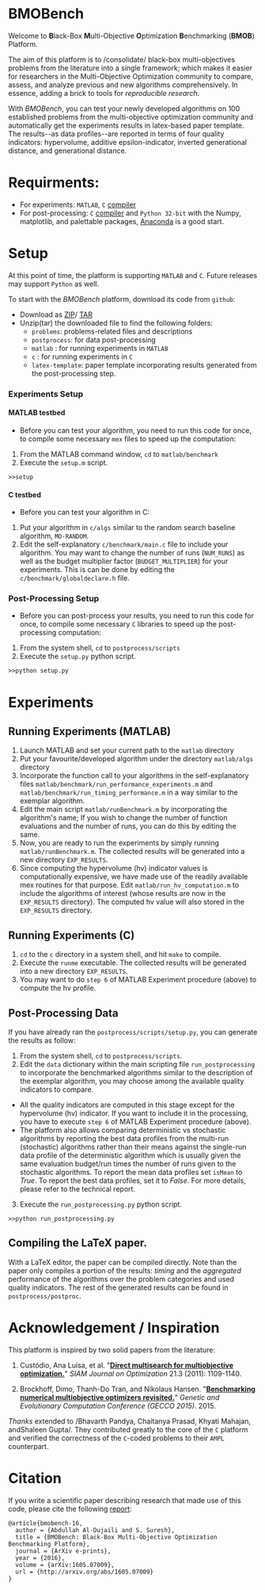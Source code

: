 # BMOBench
Welcome to **B**lack-Box **M**ulti-Objective **O**ptimization **B**enchmarking (**BMOB**) Platform.

The aim of this platform is to /consolidate/ black-box multi-objectives problems from the literature into a single framework; which makes it easier for researchers in the Multi-Objective Optimization community to compare, assess, and analyze previous and new algorithms comprehensively. In essence, adding a brick to tools for *reproducible research*.

With *BMOBench*, you can test your newly developed algorithms on 100 established problems from the multi-objective optimization community and automatically get the experiments results in latex-based paper template. The results--as data profiles--are reported in terms of four quality indicators: hypervolume, additive epsilon-indicator, inverted generational distance, and generational distance.

# Requirments:

* For experiments: `MATLAB`, `C` [compiler](http://mingw-w64.org/doku.php) 
* For post-processing: `C` [compiler](http://mingw-w64.org/doku.php) and `Python 32-bit` with the Numpy, matplotlib, and palettable packages, [Anaconda](https://www.continuum.io/downloads) is a good start.


# Setup

At this point of time, the platform is supporting `MATLAB` and `C`. Future releases may support `Python` as well.

To start with the *BMOBench* platform, download its code from `github`:
* Download as [ZIP](https://github.com/ash-aldujaili/BMOBench/zipball/master)/ [TAR](https://github.com/ash-aldujaili/BMOBench/tarball/master)
* Unzip(tar) the downloaded file to find the following folders: 
  * `problems`: problems-related files and descriptions 
  * `postprocess`: for data post-processing 
  * `matlab` : for running experiments in `MATLAB` 
  * `c` : for running experiments in `C` 
  * `latex-template`: paper template incorporating results generated from the post-processing step.

### Experiments Setup

#### MATLAB testbed
* Before you can test your algorithm, you need to run this code for once, to compile some necessary `mex` files to speed up the computation:
1. From the MATLAB command window, `cd` to `matlab/benchmark`
2. Execute the `setup.m` script. 
~~~
>>setup
~~~

#### C testbed
* Before you can test your algorithm in C:
1. Put your algorithm in `c/algs` similar to the random search baseline algorithm, `MO-RANDOM`. 
2. Edit the self-explanatory `c/benchmark/main.c` file to include your algorithm. You may want to change the number of runs  (`NUM_RUNS`) as well as the budget multiplier factor (`BUDGET_MULTIPLIER`) for your experiments. This is can be done by editing the `c/benchmark/globaldeclare.h` file.



### Post-Processing Setup

* Before you can post-process your results, you need to run this code for once, to compile some necessary `C` libraries to speed up the post-processing computation:
1. From the system shell, `cd` to `postprocess/scripts`
2. Execute the `setup.py` python script. 
~~~
>>python setup.py
~~~

# Experiments

## Running Experiments (MATLAB)
1. Launch MATLAB and set your current path to the `matlab` directory 
2. Put your favourite/developed algorithm under the directory `matlab/algs` directory
3. Incorporate the function call to your algorithms in the self-explanatory files `matlab/benchmark/run_performance_experiments.m` and `matlab/benchmark/run_timing_performance.m` in a way similar to the exemplar algorithm.
4. Edit the main script `matlab/runBenchmark.m` by incorporating the algorithm's name; If you wish to change the number of function evaluations and the number of runs, you can do this by editing the same.
5. Now, you are ready to run the experiments by simply running `matlab/runBenchmark.m`. The collected results will be generated into a new directory `EXP_RESULTS`.
6. Since computing the hypervolume (hv) indicator values is computationally expensive, we have made use of the readily available mex routines for that purpose. Edit `matlab/run_hv_computation.m` to include the algorithms of interest (whose results are now in the `EXP_RESULTS` directory). The computed hv value will also stored in the `EXP_RESULTS` directory.

## Running Experiments (C)

1. `cd` to the `c` directory in a system shell, and hit `make` to compile.
2. Execute the `runme` executable. The collected results will be generated into a new directory `EXP_RESULTS`.
3. You may want to do `step 6` of MATLAB Experiment procedure (above) to compute the hv profile.


## Post-Processing Data

If you have already ran the `postprocess/scripts/setup.py`, you can generate the results as follow:

1. From the system shell, `cd` to `postprocess/scripts`.
2. Edit the `data` dictionary within the main scripting file `run_postprocessing` to incorporate the benchmarked algorithms similar to the description of the exemplar algorithm, you may choose among the available quality indicators to compare. 
  * All the quality indicators are computed in this stage except for the hypervolume (hv) indicator. If you want to include it in the processing, you have to execute `step 6` of MATLAB Experiment procedure (above). 
  * The platform also allows comparing deterministic vs stochastic algorithms by reporting the best data profiles from the multi-run (stochastic) algorithms rather than their means against the single-run data profile of the deterministic algorithm which is usually given the same evaluation budget/run times the number of runs given to the stochastic algorithms. To report the mean data profiles set `isMean` to *True*. To report the best data profiles, set it to *False*. For more details, please refer to the technical report.
3. Execute the `run_postprocessing.py` python script.  
~~~
>>python run_postprocessing.py
~~~


## Compiling the LaTeX paper.

With a LaTeX editor, the paper can be compiled directly. Note than the paper only compiles a portion of the results: *timing* and the *aggregated* performance of the algorithms over the problem categories and used quality indicators. The rest of the generated results can be found in `postprocess/postproc`.


# Acknowledgement / Inspiration
This platform is inspired by two solid papers from the literature:

1. Custódio, Ana Luísa, et al. "**[Direct multisearch for multiobjective optimization.](http://www.mat.uc.pt/~lnv/papers/dms.pdf)**" *SIAM Journal on Optimization* 21.3 (2011): 1109-1140.

2. Brockhoff, Dimo, Thanh-Do Tran, and Nikolaus Hansen. "**[Benchmarking numerical multiobjective optimizers revisited.](https://hal.inria.fr/hal-01146741/document)**" *Genetic and Evolutionary Computation Conference (GECCO 2015)*. 2015.

*Thanks* extended to /Bhavarth Pandya, Chaitanya Prasad, Khyati Mahajan, andShaleen Gupta/. They contributed greatly to the core of the `C` platform and verified the correctness of the `C`-coded problems to their `AMPL` counterpart.

# Citation

If you write a scientific paper describing research that made use of this code, please cite the following [report](http://arxiv.org/abs/1605.07009):

~~~
@article{bmobench-16,
  author = {Abdullah Al-Dujaili and S. Suresh},
  title = {BMOBench: Black-Box Multi-Objective Optimization Benchmarking Platform},
  journal = {ArXiv e-prints},
  year = {2016},
  volume = {arXiv:1605.07009},
  url = {http://arxiv.org/abs/1605.07009}
}
~~~
